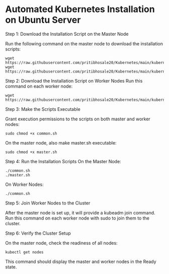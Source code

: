 # Automated Kubernetes Installation on Ubuntu Server

Step 1: Download the Installation Script on the Master Node

Run the following command on the master node to download the installation scripts:
```
wget https://raw.githubusercontent.com/pritibhosale20/Kubernetes/main/kubernetes_installation_onUbuntu/common.sh
wget https://raw.githubusercontent.com/pritibhosale20/Kubernetes/main/kubernetes_installation_onUbuntu/master.sh
```
Step 2: Download the Installation Script on Worker Nodes
Run this command on each worker node:
```
wget https://raw.githubusercontent.com/pritibhosale20/Kubernetes/main/kubernetes_installation_onUbuntu/common.sh
```
Step 3: Make the Scripts Executable

Grant execution permissions to the scripts on both master and worker nodes:
```
sudo chmod +x common.sh
```
On the master node, also make master.sh executable:
```
sudo chmod +x master.sh
```
Step 4: Run the Installation Scripts
On the Master Node:
```
./common.sh
./master.sh
```
On Worker Nodes:
```
./common.sh
```
Step 5: Join Worker Nodes to the Cluster

After the master node is set up, it will provide a kubeadm join command. Run this command on each worker node with sudo to join them to the cluster.

Step 6: Verify the Cluster Setup

On the master node, check the readiness of all nodes:
```
kubectl get nodes
```
This command should display the master and worker nodes in the Ready state.

